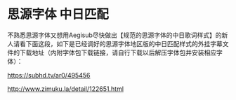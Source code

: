 # 思源字体 中日匹配
不熟悉思源字体又想用Aegisub尽快做出【规范的思源字体的中日歌词样式】的新人请看下面这段，如下是已经调好的思源字体地区版的中日匹配样式的外挂字幕文件的下载地址（内附字体包下载链接，请自行下载以后解压字体包并安装相应字体）：

https://subhd.tv/ar0/495456

http://www.zimuku.la/detail/122651.html
